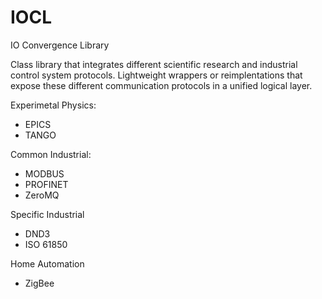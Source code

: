 # IOCL
IO Convergence Library

Class library that integrates different scientific research and industrial control system protocols. Lightweight wrappers or reimplentations that expose these different communication protocols in a unified logical layer. 

Experimetal Physics:
- EPICS
- TANGO

Common Industrial:
- MODBUS
- PROFINET
- ZeroMQ

Specific Industrial
- DND3
- ISO 61850

Home Automation
- ZigBee
